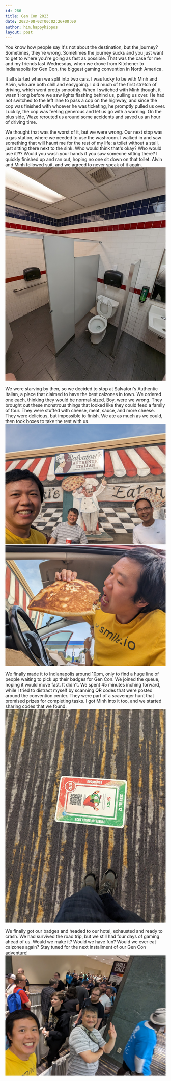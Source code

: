 ```yaml
---
id: 266
title: Gen Con 2023
date: 2023-08-02T00:02:26+00:00
author: him.happyhippos
layout: post
---
```

You know how people say it's not about the destination, but the journey? Sometimes, they're wrong. Sometimes the journey sucks and you just want to get to where you're going as fast as possible. That was the case for me and my friends last Wednesday, when we drove from Kitchener to Indianapolis for Gen Con, the biggest gaming convention in North America.

It all started when we split into two cars. I was lucky to be with Minh and Alvin, who are both chill and easygoing. I did much of the first stretch of driving, which went pretty smoothly.  When I switched with Minh though, it wasn't long before we saw lights flashing behind us, pulling us over. He had not switched to the left lane to pass a cop on the highway, and since the cop was finished with whoever he was ticketing, he promptly pulled us over. Luckily, the cop was feeling generous and let us go with a warning. On the plus side, Waze rerouted us around some accidents and saved us an hour of driving time.

We thought that was the worst of it, but we were wrong. Our next stop was a gas station, where we needed to use the washroom. I walked in and saw something that will haunt me for the rest of my life: a toilet without a stall, just sitting there next to the sink. Who would think that's okay? Who would use it?!? Would you wash your hands if you saw someone sitting there? I quickly finished up and ran out, hoping no one sit down on that toilet. Alvin and Minh followed suit, and we agreed to never speak of it again.
![Toilet](/2023-08/toilet.jpg)

We were starving by then, so we decided to stop at Salvatori's Authentic Italian, a place that claimed to have the best calzones in town. We ordered one each, thinking they would be normal-sized. Boy, were we wrong. They brought out these monstrous things that looked like they could feed a family of four. They were stuffed with cheese, meat, sauce, and more cheese. They were delicious, but impossible to finish. We ate as much as we could, then took boxes to take the rest with us.
![Salvatori](/2023-08/salvatori.jpg)
![Salvatori](/2023-08/calzone.jpg)

We finally made it to Indianapolis around 10pm, only to find a huge line of people waiting to pick up their badges for Gen Con. We joined the queue, hoping it would move fast. It didn't. We spent 45 minutes inching forward, while I tried to distract myself by scanning QR codes that were posted around the convention center. They were part of a scavenger hunt that promised prizes for completing tasks. I got Minh into it too, and we started sharing codes that we found.
![Scavenger Hunt](/2023-08/hunt.jpg)


We finally got our badges and headed to our hotel, exhausted and ready to crash. We had survived the road trip, but we still had four days of gaming ahead of us. Would we make it? Would we have fun? Would we ever eat calzones again? Stay tuned for the next installment of our Gen Con adventure!
![Will-Call line](/2023-08/will-call.jpg)